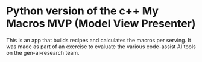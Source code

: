 # Python version of the c++ My Macros MVP (Model View Presenter)

This is an app that builds recipes and calculates the macros per serving. It was made as part of an exercise to evaluate the various code-assist AI tools on the gen-ai-research team.
